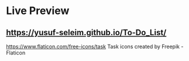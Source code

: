 # Live Preview

## https://yusuf-seleim.github.io/To-Do_List/

https://www.flaticon.com/free-icons/task
Task icons created by Freepik - Flaticon
